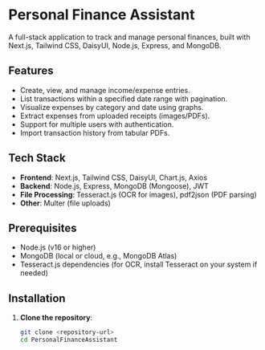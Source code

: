 # Personal Finance Assistant

A full-stack application to track and manage personal finances, built with Next.js, Tailwind CSS, DaisyUI, Node.js, Express, and MongoDB.

## Features
- Create, view, and manage income/expense entries.
- List transactions within a specified date range with pagination.
- Visualize expenses by category and date using graphs.
- Extract expenses from uploaded receipts (images/PDFs).
- Support for multiple users with authentication.
- Import transaction history from tabular PDFs.

## Tech Stack
- **Frontend**: Next.js, Tailwind CSS, DaisyUI, Chart.js, Axios
- **Backend**: Node.js, Express, MongoDB (Mongoose), JWT
- **File Processing**: Tesseract.js (OCR for images), pdf2json (PDF parsing)
- **Other**: Multer (file uploads)

## Prerequisites
- Node.js (v16 or higher)
- MongoDB (local or cloud, e.g., MongoDB Atlas)
- Tesseract.js dependencies (for OCR, install Tesseract on your system if needed)

## Installation

1. **Clone the repository**:
   ```bash
   git clone <repository-url>
   cd PersonalFinanceAssistant